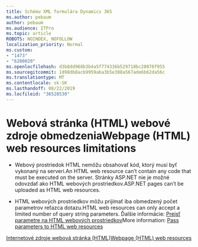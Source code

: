 ```yaml
---
title: Schému XML formulára Dynamics 365
ms.author: pebaum
author: pebaum
ms.audience: ITPro
ms.topic: article
ROBOTS: NOINDEX, NOFOLLOW
localization_priority: Normal
ms.custom:
- "1473"
- "6200020"
ms.openlocfilehash: d3b8dd968b3b4a5f774336b529718bc20870f955
ms.sourcegitcommit: 1d98db8acb9959aba3b5e308a567ade6b62da56c
ms.translationtype: MT
ms.contentlocale: sk-SK
ms.lasthandoff: 08/22/2019
ms.locfileid: "36528530"
---
```

# <a name="webpage-html-web-resources-limitations"></a><span data-ttu-id="6a24b-102">Webová stránka (HTML) webové zdroje obmedzenia</span><span class="sxs-lookup"><span data-stu-id="6a24b-102">Webpage (HTML) web resources limitations</span></span>

* <span data-ttu-id="6a24b-103">Webový prostriedok HTML nemôžu obsahovať kód, ktorý musí byť vykonaný na serveri.</span><span class="sxs-lookup"><span data-stu-id="6a24b-103">An HTML web resource can’t contain any code that must be executed on the server.</span></span> <span data-ttu-id="6a24b-104">Stránky ASP.NET nie je možné odovzdať ako HTML webových prostriedkov.</span><span class="sxs-lookup"><span data-stu-id="6a24b-104">ASP.NET pages can’t be uploaded as HTML web resources.</span></span>

* <span data-ttu-id="6a24b-105">HTML webových prostriedkov môžu prijímať iba obmedzený počet parametrov reťazca dotazu.</span><span class="sxs-lookup"><span data-stu-id="6a24b-105">HTML web resources can only accept a limited number of query string parameters.</span></span> <span data-ttu-id="6a24b-106">Ďalšie informácie: [Prejsť parametre na HTML webových prostriedkov](https://docs.microsoft.com/dynamics365/customer-engagement/developer/webpage-html-web-resources#BKMK_PassingParametersToWebResources)</span><span class="sxs-lookup"><span data-stu-id="6a24b-106">More information: [Pass parameters to HTML web resources](https://docs.microsoft.com/dynamics365/customer-engagement/developer/webpage-html-web-resources#BKMK_PassingParametersToWebResources)</span></span>

[<span data-ttu-id="6a24b-107">Internetové zdroje webová stránka (HTML)</span><span class="sxs-lookup"><span data-stu-id="6a24b-107">Webpage (HTML) web resources</span></span>](https://docs.microsoft.com/dynamics365/customer-engagement/developer/webpage-html-web-resources)
